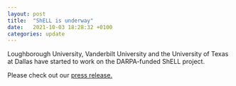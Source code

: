 ```yaml
---
layout: post
title:  "ShELL is underway"
date:   2021-10-03 18:28:32 +0100
categories: update
---
```

Loughborough University, Vanderbilt University and the University of Texas at Dallas have started to work on the DARPA-funded ShELL project.

Please check out our <a href="https://www.lboro.ac.uk/internal/news/2021/september/darpa-project-ai-machine-learning-loughborough/">press release.</a>
